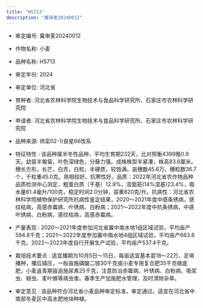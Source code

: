 ```yaml
---
title: "H5713"
description: "冀审麦20240012"
---
```

* 审定编号:  冀审麦20240012

*  作物名称:  小麦

*  品种名称:  H5713

*  审定年份:  2024

*  审定单位:  河北省

* 育种者:  河北省农林科学院生物技术与食品科学研究所、石家庄市农林科学研究院

*  申请者:  河北省农林科学院生物技术与食品科学研究所、石家庄市农林科学研究院

*  品种来源:  师栾02-1/良星66改系

*  特征特性 : 
该品种属半冬性品种，平均生育期232天，比对照衡4399晚0.9天。幼苗半匍匐，叶色深绿色，分蘖力强。成株株型半紧凑，株高83.6厘米。穗长方形，长芒，白壳，白粒，半硬质，较饱满。亩穗数45.6万，穗粒数36.7个，千粒重45.0克。熟相较好。抗寒性好。品质：2022年河北省农作物品种品质检测中心测定，粗蛋白质（干基）12.9%，湿面筋(14%湿基)23.4%，吸水量61.4毫升/100克，稳定时间2.0分钟，容重820克/升。抗病性：河北省农林科学院植物保护研究所抗病性鉴定结果，2020～2021年度中感条锈病，感纹枯病，高感赤霉病、叶锈病、白粉病；2021～2022年度中抗条锈病，中感叶锈病、白粉病，感纹枯病，高感赤霉病。
 
*  产量表现 : 
2020～2021年度参加河北省冀中南水地1组区域试验，平均亩产594.8千克；2021～2022年度参加冀中南水地4组区域试验，平均亩产663.8千克。2022～2023年度自行开展生产试验，平均亩产537.4千克。

*  栽培技术要点 : 
适宜播期为10月5日～15日，每亩适宜基本苗18～22万，足墒播种，播后镇压，一般亩施磷酸二铵30千克或小麦专用复合肥35千克做底肥，小麦返青期亩追施尿素25千克，注意防治赤霉病、叶锈病、白粉病、吸浆虫、蚜虫、麦叶蜂等病虫害。春季生产加施肥水管理，及时清除杂草。

*  审定意见 : 
该品种符合河北省小麦品种审定标准，审定通过。适宜在河北省中南部冬麦区中高水肥地块种植。

